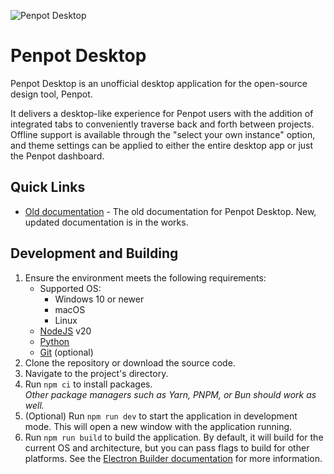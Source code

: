 ![Penpot Desktop](https://europe1.discourse-cdn.com/standard20/uploads/penpot/original/2X/b/bc6c290e4566bc12f8afa162bae80ffb20a7c7f5.jpeg)

# Penpot Desktop
Penpot Desktop is an unofficial desktop application for the open-source design tool, Penpot.

It delivers a desktop-like experience for Penpot users with the addition of integrated tabs to conveniently traverse back and forth between projects. Offline support is available through the "select your own instance" option, and theme settings can be applied to either the entire desktop app or just the Penpot dashboard.

## Quick Links
- [Old documentation](https://sudovanilla.org/docs/penpot-desktop/introduction/) - The old documentation for Penpot Desktop. New, updated documentation is in the works.

## Development and Building

1. Ensure the environment meets the following requirements:
    - Supported OS:
        - Windows 10 or newer
        - macOS
        - Linux
    - [NodeJS](https://nodejs.org/) v20
    - [Python](https://www.python.org/)
    - [Git](https://git-scm.com/) (optional)
1. Clone the repository or download the source code.
1. Navigate to the project's directory.
1. Run `npm ci` to install packages.  
   *Other package managers such as Yarn, PNPM, or Bun should work as well.*
1. (Optional) Run `npm run dev` to start the application in development mode. This will open a new window with the application running.
1. Run `npm run build` to build the application. By default, it will build for the current OS and architecture, but you can pass flags to build for other platforms. See the [Electron Builder documentation](https://www.electron.build/cli) for more information.